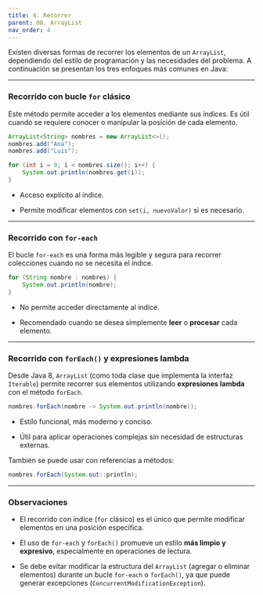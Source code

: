 ```yaml
---
title: 4. Recorrer
parent: 08. ArrayList
nav_order: 4
---
```


Existen diversas formas de recorrer los elementos de un `ArrayList`, dependiendo del estilo de programación y las necesidades del problema. A continuación se presentan los tres enfoques más comunes en Java:

---
### Recorrido con bucle `for` clásico

Este método permite acceder a los elementos mediante sus índices. Es útil cuando se requiere conocer o manipular la posición de cada elemento.

```java
ArrayList<String> nombres = new ArrayList<>();
nombres.add("Ana");
nombres.add("Luis");

for (int i = 0; i < nombres.size(); i++) {
    System.out.println(nombres.get(i));
}
```

- Acceso explícito al índice.

- Permite modificar elementos con `set(i, nuevoValor)` si es necesario.

---
### Recorrido con `for-each`

El bucle `for-each` es una forma más legible y segura para recorrer colecciones cuando no se necesita el índice.

```java
for (String nombre : nombres) {
    System.out.println(nombre);
}
```

- No permite acceder directamente al índice.

- Recomendado cuando se desea simplemente **leer** o **procesar** cada elemento.


---
### Recorrido con `forEach()` y expresiones lambda

Desde Java 8, `ArrayList` (como toda clase que implementa la interfaz `Iterable`) permite recorrer sus elementos utilizando **expresiones lambda** con el método `forEach`.

```java
nombres.forEach(nombre -> System.out.println(nombre));
```

- Estilo funcional, más moderno y conciso.

- Útil para aplicar operaciones complejas sin necesidad de estructuras externas.

También se puede usar con referencias a métodos:

```java
nombres.forEach(System.out::println);
```

---
### Observaciones 

- El recorrido con índice (`for` clásico) es el único que permite modificar elementos en una posición específica.

- El uso de `for-each` y `forEach()` promueve un estilo **más limpio y expresivo**, especialmente en operaciones de lectura.

- Se debe evitar modificar la estructura del `ArrayList` (agregar o eliminar elementos) durante un bucle `for-each` o `forEach()`, ya que puede generar excepciones (`ConcurrentModificationException`).
